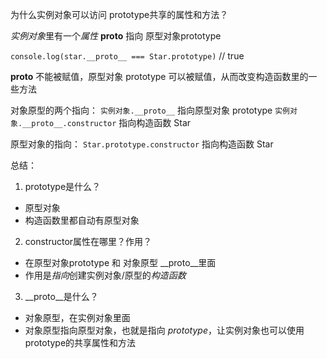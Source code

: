 为什么实例对象可以访问 prototype共享的属性和方法？

*实例对象*里有一个*属性* __proto__  指向 原型对象prototype

`console.log(star.__proto__ === Star.prototype)` // true

__proto__ 不能被赋值，原型对象 prototype 可以被赋值，从而改变构造函数里的一些方法

对象原型的两个指向：
`实例对象.__proto__` 指向原型对象 prototype
`实例对象.__proto__.constructor` 指向构造函数 Star

原型对象的指向：
`Star.prototype.constructor` 指向构造函数 Star

总结：
1. prototype是什么？
  - 原型对象
  - 构造函数里都自动有原型对象

2. constructor属性在哪里？作用？
  - 在原型对象prototype 和 对象原型 __proto__里面
  - 作用是*指向*创建实例对象/原型的*构造函数*

3. __proto__是什么？
  - 对象原型，在实例对象里面
  - 对象原型指向原型对象，也就是指向 *prototype*，让实例对象也可以使用prototype的共享属性和方法